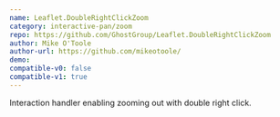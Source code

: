 ```yaml
---
name: Leaflet.DoubleRightClickZoom
category: interactive-pan/zoom
repo: https://github.com/GhostGroup/Leaflet.DoubleRightClickZoom
author: Mike O'Toole
author-url: https://github.com/mikeotoole/
demo: 
compatible-v0: false
compatible-v1: true
---
```


Interaction handler enabling zooming out with double right click.
